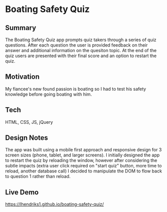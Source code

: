 # Boating Safety Quiz

## Summary
The Boating Safety Quiz app prompts quiz takers through a series of quiz questions. After each question the user is provided feedback on their answer and additional information on the quesiton topic. At the end of the quiz users are presented with their final score and an option to restart the quiz. 

## Motivation
My fiancee's new found passion is boating so I had to test his safety knowledge before going boating with him.

## Tech
HTML, CSS, JS, jQuery

## Design Notes
The app was built using a mobile first approach and responsive design for 3 screen sizes (phone, tablet, and larger screens). I initially designed the app to restart the quiz by reloading the window, however after considering the subtle impacts (extra user click required on "start quiz" button, more time to reload, another database call) I decided to manipulate the DOM to flow back to question 1 rather than reload.

## Live Demo
https://lhendriks1.github.io/boating-safety-quiz/
